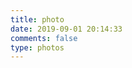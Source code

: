 ```yaml
---
title: photo
date: 2019-09-01 20:14:33
comments: false
type: photos
---
```


<div class="ImageInCard"></div>
